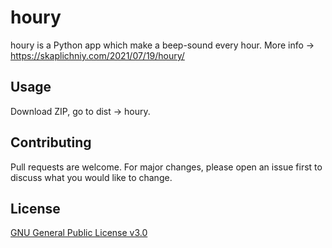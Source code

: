 # houry
houry is a Python app which make a beep-sound every hour.
More info → https://skaplichniy.com/2021/07/19/houry/

## Usage
Download ZIP, go to dist → houry.

## Contributing
Pull requests are welcome. For major changes, please open an issue first to discuss what you would like to change.

## License
[GNU General Public License v3.0](https://github.com/skaplichniy/houry/blob/main/LICENSE)
